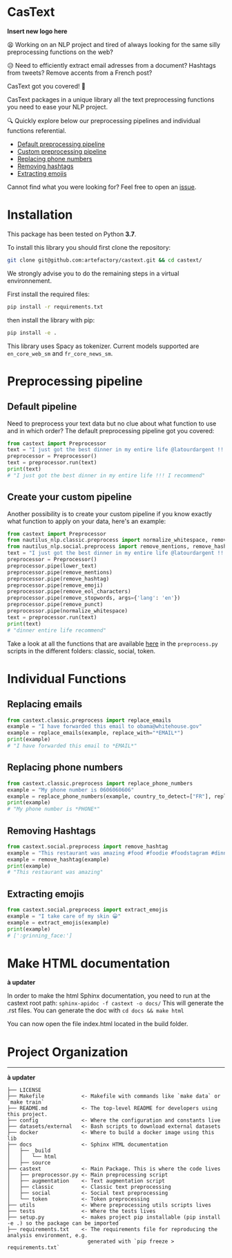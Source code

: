CasText
==============================

**Insert new logo here**

:tired_face: Working on an NLP project and tired of always looking for the same silly preprocessing functions on the web? 

:disappointed_relieved: Need to efficiently extract email adresses from a document? Hashtags from tweets? Remove accents from a French post? 

CasText got you covered! :rocket:

CasText packages in a unique library all the text preprocessing functions you need to ease your NLP project. 

:mag: Quickly explore below our preprocessing pipelines and individual functions referential.

* [Default preprocessing pipeline](#default_pipeline)
* [Custom preprocessing pipeline](#custom_pipeline)
* [Replacing phone numbers](#replace_phone_numbers)
* [Removing hashtags](#remove_hashtags)
* [Extracting emojis](#extract_emojis)


Cannot find what you were looking for? Feel free to open an [issue]((https://github.com/artefactory/castext/issues) ).



# Installation

This package has been tested on Python **3.7**.

To install this library you should first clone the repository:

```bash
git clone git@github.com:artefactory/castext.git && cd castext/
```

We strongly advise you to do the remaining steps in a virtual environnement.

First install the required files:

```bash
pip install -r requirements.txt
```

then install the library with pip:

```bash
pip install -e .
```

This library uses Spacy as tokenizer. Current models supported are `en_core_web_sm` and `fr_core_news_sm`.

# Preprocessing pipeline

## Default pipeline <a name="default_pipeline"></a>

Need to preprocess your text data but no clue about what function to use and in which order? The default preprocessing pipeline got you covered:

```python
from castext import Preprocessor
text = "I just got the best dinner in my entire life @latourdargent !!! I  recommend 😀 #food #paris \n"
preprocessor = Preprocessor()
text = preprocessor.run(text)
print(text)
# "I just got the best dinner in my entire life !!! I recommend"
```

## Create your custom pipeline <a name="custom_pipeline"></a>

Another possibility is to create your custom pipeline if you know exactly what function to apply on your data, here's an example:

```python
from castext import Preprocessor
from nautilus_nlp.classic.preprocess import normalize_whitespace, remove_punct, remove_eol_characters, remove_stopwords, lower_text
from nautilus_nlp.social.preprocess import remove_mentions, remove_hashtag, remove_emoji
text = "I just got the best dinner in my entire life @latourdargent !!! I  recommend 😀 #food #paris \n"
preprocessor = Preprocessor()
preprocessor.pipe(lower_text)
preprocessor.pipe(remove_mentions)
preprocessor.pipe(remove_hashtag)
preprocessor.pipe(remove_emoji)
preprocessor.pipe(remove_eol_characters)
preprocessor.pipe(remove_stopwords, args={'lang': 'en'})
preprocessor.pipe(remove_punct)
preprocessor.pipe(normalize_whitespace)
text = preprocessor.run(text)
print(text)
# "dinner entire life recommend"
```

Take a look at all the functions that are available [here](https://github.com/artefactory/nautilus-nlp/tree/master/nautilus_nlp) in the ```preprocess.py``` scripts in the different folders: classic, social, token.


# Individual Functions

## Replacing emails <a name="replace_emails"></a>

```python
from castext.classic.preprocess import replace_emails
example = "I have forwarded this email to obama@whitehouse.gov"
example = replace_emails(example, replace_with="*EMAIL*")
print(example)
# "I have forwarded this email to *EMAIL*"
```

## Replacing phone numbers <a name="replace_phone_numbers"></a>

```python
from castext.classic.preprocess import replace_phone_numbers
example = "My phone number is 0606060606"
example = replace_phone_numbers(example, country_to_detect=["FR"], replace_with="*PHONE*")
print(example)
# "My phone number is *PHONE*"
```

## Removing Hashtags <a name="remove_hashtags"></a>

```python
from castext.social.preprocess import remove_hashtag
example = "This restaurant was amazing #food #foodie #foodstagram #dinner"
example = remove_hashtag(example)
print(example)
# "This restaurant was amazing"
```

## Extracting emojis <a name="extract_emojis"></a>

```python
from castext.social.preprocess import extract_emojis
example = "I take care of my skin 😀"
example = extract_emojis(example)
print(example)
# [':grinning_face:']
```

# Make HTML documentation

**à updater**

In order to make the html Sphinx documentation, you need to run at the castext root path:
`sphinx-apidoc -f castext -o docs/`
This will generate the .rst files.
You can generate the doc with
`cd docs && make html`

You can now open the file index.html located in the build folder.

# Project Organization
------------
**à updater**

    ├── LICENSE
    ├── Makefile            <- Makefile with commands like `make data` or `make train`
    ├── README.md           <- The top-level README for developers using this project.
    ├── config              <- Where the configuration and constants live
    ├── datasets/external   <- Bash scripts to download external datasets
    ├── docker              <- Where to build a docker image using this lib
    ├── docs                <- Sphinx HTML documentation
    │   ├── _build
    │   │   └── html
    │   ├── source
    ├── castext             <- Main Package. This is where the code lives
    │   ├── preprocessor.py <- Main preprocessing script
    │   ├── augmentation    <- Text augmentation script
    │   ├── classic         <- Classic text preprocessing 
    │   ├── social          <- Social text preprocessing
    │   └── token           <- Token preprocessing
    ├── utils               <- Where preprocessing utils scripts lives
    ├── tests               <- Where the tests lives
    ├── setup.py            <- makes project pip installable (pip install -e .) so the package can be imported
    ├── requirements.txt    <- The requirements file for reproducing the analysis environment, e.g.
                              generated with `pip freeze > requirements.txt`    

